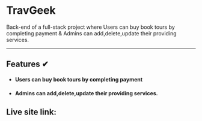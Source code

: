 # TravGeek

Back-end of a full-stack project where Users can buy book tours by completing payment & Admins can add,delete,update their providing services.

---


## Features ✔

- #### Users can buy book tours by completing payment


- #### Admins can add,delete,update their providing services.


## Live site link: 
